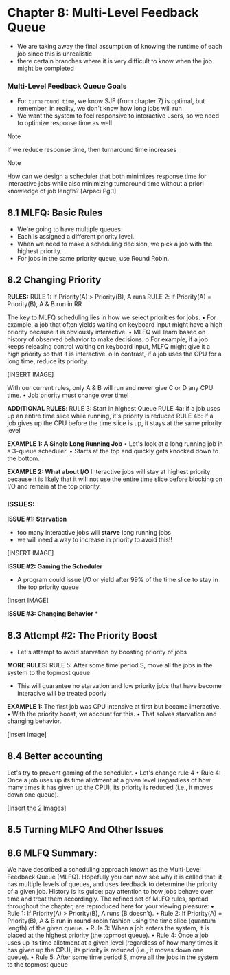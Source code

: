 # Chapter 8: Multi-Level Feedback Queue

* We are taking away the final assumption of knowing the runtime of each job since this is unrealistic 
* there certain branches where it is very difficult to know when the job might be completed 

### Multi-Level Feedback Queue Goals

* For `turnaround time`, we know SJF (from chapter 7) is optimal, but remember, in reality, we don't know how long jobs will run
* We want the system to feel responsive to interactive users, so we need to optimize response time as well 

>[!NOTE]
> If we reduce response time, then turnaround time increases

>[!NOTE]
> How can we design a scheduler that both minimizes response time for
interactive jobs while also minimizing turnaround time without a priori knowledge of job length? [Arpaci Pg.1]

## 8.1 MLFQ: Basic Rules

* We're going to have multiple queues.
* Each is assigned a different priority level.
* When we need to make a scheduling decision, we pick a job with the
highest priority.
* For jobs in the same priority queue, use Round Robin.



## 8.2 Changing Priority

__RULES:__
RULE 1: If Priority(A) > Priority(B), A runs
RULE 2: if Priority(A) = Priority(B), A & B run in RR

 The key to MLFQ scheduling lies in how we select priorities for jobs.
• For example, a job that often yields waiting on keyboard input might
have a high priority because it is obviously interactive.
• MLFQ will learn based on history of observed behavior to make
decisions.
o For example, if a job keeps releasing control waiting on keyboard input, MLFQ
might give it a high priority so that it is interactive.
o In contrast, if a job uses the CPU for a long time, reduce its priority.

[INSERT IMAGE]

 With our current rules, only A & B
will run and never give C or D any
CPU time.
• Job priority must change over time!



__ADDITIONAL RULES__:
RULE 3: Start in highest Queue
RULE 4a: if a job uses up an entire time slice while running, it's priority is reduced 
RULE 4b: If a job gives up the CPU before the time slice is up, it stays at the same priority level

__EXAMPLE 1: A Single Long Running Job__
• Let's look at a long running
job in a 3-queue scheduler.
• Starts at the top and quickly
gets knocked down to the
bottom.

__EXAMPLE 2: What about I/O__
Interactive jobs will stay at
highest priority because it is
likely that it will not use the
entire time slice before
blocking on I/O and remain
at the top priority.


### ISSUES: 

__ISSUE #1: Starvation__

* too many interactive jobs will __starve__ long running jobs 
* we will need a way to increase in priority to avoid this!!

[INSERT IMAGE]


__ISSUE #2: Gaming the Scheduler__
* A program could issue I/O or yield after 99% of the time slice to stay in the top priority queue

[Insert IMAGE]

__ISSUE #3: Changing Behavior__
* 


## 8.3 Attempt #2: The Priority Boost

* Let's attempt to avoid starvation by boosting priority of jobs 

__MORE RULES:__
RULE 5: After some time period S, move all the jobs in the system to the topmost queue

* This will guarantee no starvation and low priority jobs that have become interacive will be treated poorly

__EXAMPLE 1:__
The first job was CPU
intensive at first but
became interactive.
• With the priority
boost, we account for
this.
• That solves starvation
and changing
behavior.

[insert image]


## 8.4 Better accounting
Let's try to prevent
gaming of the scheduler.
• Let's change rule 4
• Rule 4: Once a job uses
up its time allotment at a
given level (regardless of
how many times it has
given up the CPU), its
priority is reduced (i.e., it
moves down one
queue).


[Insert the 2 Images] 


## 8.5 Turning MLFQ And Other Issues


## 8.6 MLFQ Summary: 

We have described a scheduling approach known as the Multi-Level
Feedback Queue (MLFQ). Hopefully you can now see why it is called
that: it has multiple levels of queues, and uses feedback to determine the
priority of a given job. History is its guide: pay attention to how jobs
behave over time and treat them accordingly.
The refined set of MLFQ rules, spread throughout the chapter, are reproduced here for your viewing pleasure:
• Rule 1: If Priority(A) > Priority(B), A runs (B doesn’t).
• Rule 2: If Priority(A) = Priority(B), A & B run in round-robin fashion using the time slice (quantum length) of the given queue.
• Rule 3: When a job enters the system, it is placed at the highest
priority (the topmost queue).
• Rule 4: Once a job uses up its time allotment at a given level (regardless of how many times it has given up the CPU), its priority is
reduced (i.e., it moves down one queue).
• Rule 5: After some time period S, move all the jobs in the system
to the topmost queue